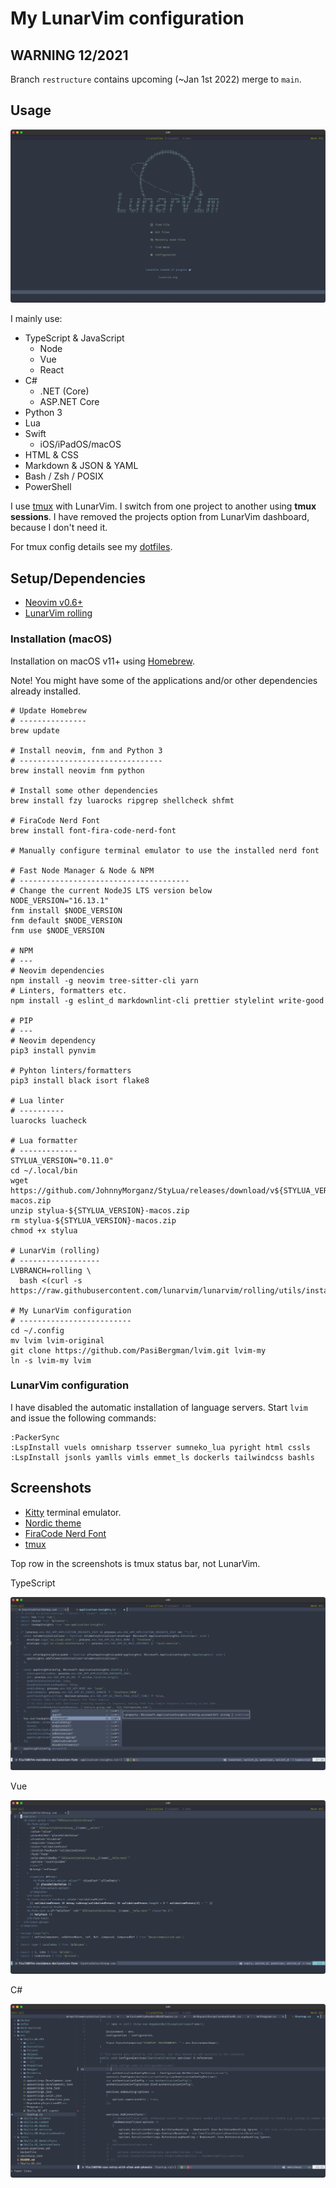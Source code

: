 # My LunarVim configuration

## WARNING 12/2021

Branch `restructure` contains upcoming (~Jan 1st 2022) merge to `main`.

## Usage

![LunarVim](./assets/lvim-config-lunarvim.png)

I mainly use:

- TypeScript & JavaScript
  - Node
  - Vue
  - React
- C#
  - .NET (Core)
  - ASP.NET Core
- Python 3
- Lua
- Swift
  - iOS/iPadOS/macOS
- HTML & CSS
- Markdown & JSON & YAML
- Bash / Zsh / POSIX
- PowerShell

I use [tmux](https://en.wikipedia.org/wiki/Tmux) with LunarVim. I switch from one
project to another using **tmux sessions**. I have removed the projects option
from LunarVim dashboard, because I don't need it.

For tmux config details see my [dotfiles](https://github.com/PasiBergman/dotfiles).

## Setup/Dependencies

- [Neovim v0.6+](https://github.com/neovim/neovim)
- [LunarVim rolling](https://github.com/LunarVim/LunarVim)

### Installation (macOS)

Installation on macOS v11+ using [Homebrew](https://brew.sh).

Note! You might have some of the applications and/or other dependencies already installed.

```shell
# Update Homebrew
# ---------------
brew update

# Install neovim, fnm and Python 3
# --------------------------------
brew install neovim fnm python

# Install some other dependencies
brew install fzy luarocks ripgrep shellcheck shfmt

# FiraCode Nerd Font
brew install font-fira-code-nerd-font

# Manually configure terminal emulator to use the installed nerd font

# Fast Node Manager & Node & NPM
# --------------------------------------
# Change the current NodeJS LTS version below
NODE_VERSION="16.13.1"
fnm install $NODE_VERSION
fnm default $NODE_VERSION
fnm use $NODE_VERSION

# NPM
# ---
# Neovim dependencies
npm install -g neovim tree-sitter-cli yarn
# Linters, formatters etc.
npm install -g eslint_d markdownlint-cli prettier stylelint write-good

# PIP
# ---
# Neovim dependency
pip3 install pynvim

# Pyhton linters/formatters
pip3 install black isort flake8

# Lua linter
# ----------
luarocks luacheck

# Lua formatter
# -------------
STYLUA_VERSION="0.11.0"
cd ~/.local/bin
wget https://github.com/JohnnyMorganz/StyLua/releases/download/v${STYLUA_VERSION}/stylua-${STYLUA_VERSION}-macos.zip
unzip stylua-${STYLUA_VERSION}-macos.zip
rm stylua-${STYLUA_VERSION}-macos.zip
chmod +x stylua

# LunarVim (rolling)
# ------------------
LVBRANCH=rolling \
  bash <(curl -s https://raw.githubusercontent.com/lunarvim/lunarvim/rolling/utils/installer/install.sh)

# My LunarVim configuration
# -------------------------
cd ~/.config
mv lvim lvim-original
git clone https://github.com/PasiBergman/lvim.git lvim-my
ln -s lvim-my lvim
```

### LunarVim configuration

I have disabled the automatic installation of language servers.
Start `lvim` and issue the following commands:

```vim
:PackerSync
:LspInstall vuels omnisharp tsserver sumneko_lua pyright html cssls
:LspInstall jsonls yamlls vimls emmet_ls dockerls tailwindcss bashls
```

## Screenshots

- [Kitty](https://sw.kovidgoyal.net/kitty/) terminal emulator.
- [Nordic theme](https://github.com/andersevenrud/nordic.nvim)
- [FiraCode Nerd Font](https://github.com/ryanoasis/nerd-fonts/tree/master/patched-fonts/FiraCode)
- [tmux](https://en.wikipedia.org/wiki/Tmux)

Top row in the screenshots is tmux status bar, not LunarVim.

TypeScript

![TypeScript](./assets/lvim-config-ts.png)

Vue

![Vue](./assets/lvim-config-vue.png)

C#

![C#](./assets/lvim-config-cs.png)
